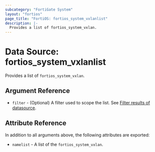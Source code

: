 ```yaml
---
subcategory: "FortiGate System"
layout: "fortios"
page_title: "FortiOS: fortios_system_vxlanlist"
description: |-
  Provides a list of fortios_system_vxlan.
---
```


# Data Source: fortios_system_vxlanlist
Provides a list of `fortios_system_vxlan`.

## Argument Reference

* `filter` - (Optional) A filter used to scope the list. See [Filter results of datasource](https://registry.terraform.io/providers/fortinetdev/fortios/latest/docs/guides/fgt_filter).

## Attribute Reference

In addition to all arguments above, the following attributes are exported:

* `namelist` -  A list of the `fortios_system_vxlan`.
